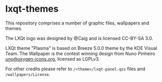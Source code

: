 # lxqt-themes

This repository comprises a number of graphic files, wallpapers and themes.

The LXQt logo was designed by @Caig and is licensed CC-BY-SA 3.0.

LXQt theme "Plasma" is based on Breeze 5.0.0 theme by the KDE Visual Team. The Wallpaper is the contest winning design from Nuno Pinheiro <uno@oxygen-icons.org>, licensed as LGPLv3.

For other credits please refer to `/<theme>/lxqt-panel.qss` files and `/wallpapers/License`.




